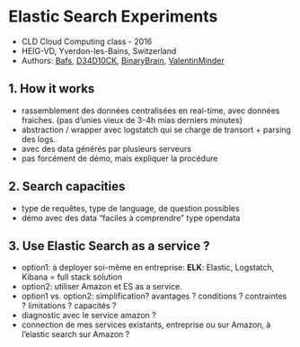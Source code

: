 # Elastic Search Experiments

- CLD Cloud Computing class - 2016
- HEIG-VD, Yverdon-les-Bains, Switzerland
- Authors: [Bafs](https://github.com/BafS), [D34D10CK](https://github.com/D34D10CK), [BinaryBrain](https://github.com/BinaryBrain), [ValentinMinder](https://ValentinMinder)

## 1. How it works

- rassemblement des données centralisées en real-time, avec données fraiches. (pas d’unies vieux de 3-4h mias derniers minutes)
- abstraction / wrapper avec logstatch qui se charge de transort + parsing des logs.
- avec des data générés par plusieurs serveurs
- pas forcément de démo, mais expliquer la procédure

## 2. Search capacities

- type de requêtes, type de language, de question possibles
- démo avec des data “faciles à comprendre” type opendata

## 3. Use Elastic Search as a service ? 

- option1: à deployer soi-même en entreprise:  **ELK**: Elastic, Logstatch, Kibana = full stack solution
- option2: utiliser Amazon et ES as a service. 
- option1 vs. option2: simplification? avantages ? conditions ? contraintes ? limitations ? capacités ?
- diagnostic avec le service amazon ?
- connection de mes services existants, entreprise ou sur Amazon, à l’elastic search sur Amazon ?
